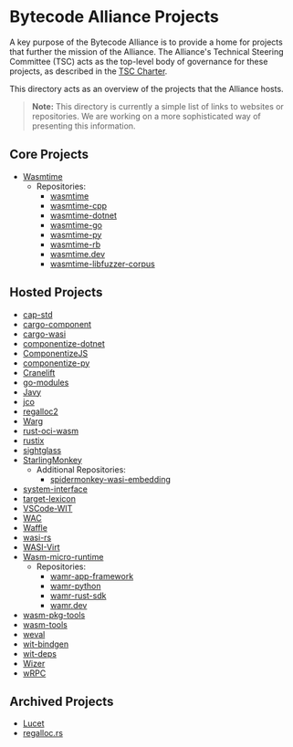 # Bytecode Alliance Projects

A key purpose of the Bytecode Alliance is to provide a home for projects that further the mission of the Alliance. The Alliance's Technical Steering Committee (TSC) acts as the top-level body of governance for these projects, as described in the [TSC Charter](../TSC/charter.md#project-governance).

This directory acts as an overview of the projects that the Alliance hosts.

> **Note:** This directory is currently a simple list of links to websites or repositories. We are working on a more sophisticated way of presenting this information.

## Core Projects

 * [Wasmtime](https://wasmtime.dev/)
   * Repositories:
     * [wasmtime](https://github.com/bytecodealliance/wasmtime)
     * [wasmtime-cpp](https://github.com/bytecodealliance/wasmtime-cpp)
     * [wasmtime-dotnet](https://github.com/bytecodealliance/wasmtime-dotnet)
     * [wasmtime-go](https://github.com/bytecodealliance/wasmtime-go)
     * [wasmtime-py](https://github.com/bytecodealliance/wasmtime-py)
     * [wasmtime-rb](https://github.com/bytecodealliance/wasmtime-rb)
     * [wasmtime.dev](https://github.com/bytecodealliance/wasmtime.dev)
     * [wasmtime-libfuzzer-corpus](https://github.com/bytecodealliance/wasmtime-libfuzzer-corpus)

## Hosted Projects

 * [cap-std](https://github.com/bytecodealliance/cap-std)
 * [cargo-component](https://github.com/bytecodealliance/cargo-component)
 * [cargo-wasi](https://github.com/bytecodealliance/cargo-wasi)
 * [componentize-dotnet](https://github.com/bytecodealliance/componentize-dotnet/)
 * [ComponentizeJS](https://github.com/bytecodealliance/ComponentizeJS)
 * [componentize-py](https://github.com/bytecodealliance/componentize-py)
 * [Cranelift](https://cranelift.dev/)
 * [go-modules](https://github.com/bytecodealliance/go-modules)
 * [Javy](https://github.com/bytecodealliance/javy)
 * [jco](https://github.com/bytecodealliance/jco)
 * [regalloc2](https://github.com/bytecodealliance/regalloc2)
 * [Warg](https://github.com/bytecodealliance/registry)
 * [rust-oci-wasm](https://github.com/bytecodealliance/rust-oci-wasm)
 * [rustix](https://github.com/bytecodealliance/rustix)
 * [sightglass](https://github.com/bytecodealliance/sightglass)
 * [StarlingMonkey](https://github.com/bytecodealliance/StarlingMonkey)
   * Additional Repositories:
     * [spidermonkey-wasi-embedding](https://github.com/bytecodealliance/spidermonkey-wasi-embedding)
 * [system-interface](https://github.com/bytecodealliance/system-interface)
 * [target-lexicon](https://github.com/bytecodealliance/target-lexicon)
 * [VSCode-WIT](https://github.com/bytecodealliance/vscode-wit)
 * [WAC](https://github.com/bytecodealliance/wac)
 * [Waffle](https://github.com/bytecodealliance/waffle)
 * [wasi-rs](https://github.com/bytecodealliance/wasi-rs)
 * [WASI-Virt](https://github.com/bytecodealliance/WASI-Virt)
 * [Wasm-micro-runtime](https://bytecodealliance.github.io/wamr.dev/)
   * Repositories:
     * [wamr-app-framework](https://github.com/bytecodealliance/wamr-app-framework)
     * [wamr-python](https://github.com/bytecodealliance/wamr-python)
     * [wamr-rust-sdk](https://github.com/bytecodealliance/wamr-rust-sdk)
     * [wamr.dev](https://github.com/bytecodealliance/wamr.dev)
 * [wasm-pkg-tools](https://github.com/bytecodealliance/wasm-pkg-tools)
 * [wasm-tools](https://github.com/bytecodealliance/wasm-tools)
 * [weval](https://github.com/bytecodealliance/weval)
 * [wit-bindgen](https://github.com/bytecodealliance/wit-bindgen)
 * [wit-deps](https://github.com/bytecodealliance/wit-deps)
 * [Wizer](https://github.com/bytecodealliance/wizer)
 * [wRPC](https://github.com/bytecodealliance/wrpc)

## Archived Projects

 * [Lucet](https://github.com/bytecodealliance/lucet)
 * [regalloc.rs](https://github.com/bytecodealliance/regalloc.rs)
